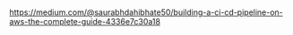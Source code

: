 ###
https://medium.com/@saurabhdahibhate50/building-a-ci-cd-pipeline-on-aws-the-complete-guide-4336e7c30a18
